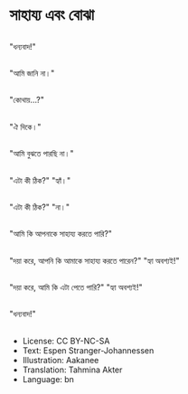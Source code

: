 # সাহায্য এবং বোঝা

##
"ধন্যবাদ!"

##
"আমি জানি না।"

##
"কোথায়...?"

##
"ঐ দিকে।"

##
"আমি বুঝতে পারছি না।"

##
"এটা কী ঠিক?" "হ্যাঁ।"

##
"এটা কী ঠিক?" "না।"

##
"আমি কি আপনাকে সাহায্য করতে পারি?"

##
"দয়া করে, আপনি কি আমাকে সাহায্য করতে পারেন?" "হ্যা অবশ্যই!"

##
"দয়া করে, আমি কি এটা পেতে পারি?" "হ্যা অবশ্যই!"

##
"ধন্যবাদ!"

##
* License: CC BY-NC-SA
* Text: Espen Stranger-Johannessen
* Illustration: Aakanee
* Translation: Tahmina Akter
* Language: bn
